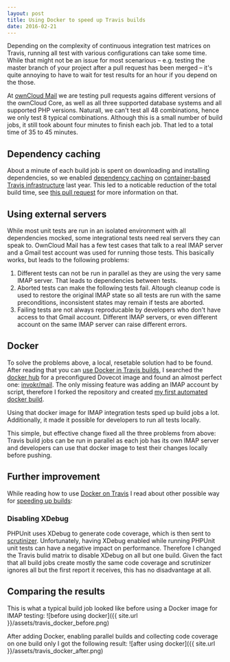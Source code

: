 ```yaml
---
layout: post
title: Using Docker to speed up Travis builds
date: 2016-02-21
---
```

Depending on the complexity of continuous integration test matrices on Travis, running all test with various configurations can take some time. While that might not be an issue for most scenarious – e.g. testing the master branch of your project after a pull request has been merged – it's quite annoying to have to wait for test results for an hour if you depend on the those.

At [ownCloud Mail](https://github.com/owncloud/mail) we are testing pull requests agains different versions of the ownCloud Core, as well as all three supported database systems and all supported PHP versions. Naturall, we can't test all 48 combinations, hence we only test 8 typical combinations. Although this is a small number of build jobs, it still took abount four minutes to finish each job. That led to a total time of 35 to 45 minutes.

## Dependency caching
About a minute of each build job is spent on downloading and installing dependencies, so we enabled [dependency caching](https://docs.travis-ci.com/user/caching/) on [container-based Travis infrastructure](https://docs.travis-ci.com/user/workers/container-based-infrastructure) last year. This led to a noticable reduction of the total build time, see [this pull request](https://github.com/owncloud/mail/pull/1084) for more information on that.

## Using external servers
While most unit tests are run in an isolated environment with all dependencies mocked, some integrational tests need real servers they can speak to. OwnCloud Mail has a few test cases that talk to a real IMAP server and a Gmail test account was used for running those tests. This basically works, but leads to the following problems:

1. Different tests can not be run in parallel as they are using the very same IMAP server. That leads to dependencies between tests.
2. Aborted tests can make the following tests fail. Altough cleanup code is used to restore the original IMAP state so all tests are run with the same preconditions, inconsistent states may remain if tests are aborted.
3. Failing tests are not always reproducable by developers who don't have access to that Gmail account. Different IMAP servers, or even different account on the same IMAP server can raise different errors.

## Docker
To solve the problems above, a local, resetable solution had to be found. After reading that you can [use Docker in Travis builds](https://docs.travis-ci.com/user/docker/), I searched the [docker hub](https://hub.docker.com/) for a preconfigured Dovecot image and found an almost perfect one: [invokr/mail](https://hub.docker.com/r/invokr/mail/). The only missing feature was adding an IMAP account by script, therefore I forked the repository and created [my first automated docker build](https://github.com/ChristophWurst/owncloud-mail-test-docker).

Using that docker image for IMAP integration tests sped up build jobs a lot. Additionally, it made it possible for developers to run all tests locally.

This simple, but effective change fixed all the three problems from above: Travis build jobs can be run in parallel as each job has its own IMAP server and developers can use that docker image to test their changes locally before pushing.

## Further improvement

While reading how to use [Docker on Travis](https://docs.travis-ci.com/user/docker/) I read about other possible way for [speeding up builds](https://docs.travis-ci.com/user/speeding-up-the-build/):

### Disabling XDebug
PHPUnit uses XDebug to generate code coverage, which is then sent to [scrutinizer](https://scrutinizer-ci.com/). Unfortunately, having XDebug enabled while running PHPUnit unit tests can have a negative impact on performance. Therefore I changed the Travis bulid matrix to disable XDebug on all but one build. Given the fact that all build jobs create mostly the same code coverage and scrutinizer ignores all but the first report it receives, this has no disadvantage at all.

## Comparing the results
This is what a typical build job looked like before using a Docker image for IMAP testing:
![before using docker]({{ site.url }}/assets/travis_docker_before.png)

After adding Docker, enabling parallel builds and collecting code coverage on one build only I got the following result:
![after using docker]({{ site.url }}/assets/travis_docker_after.png)
